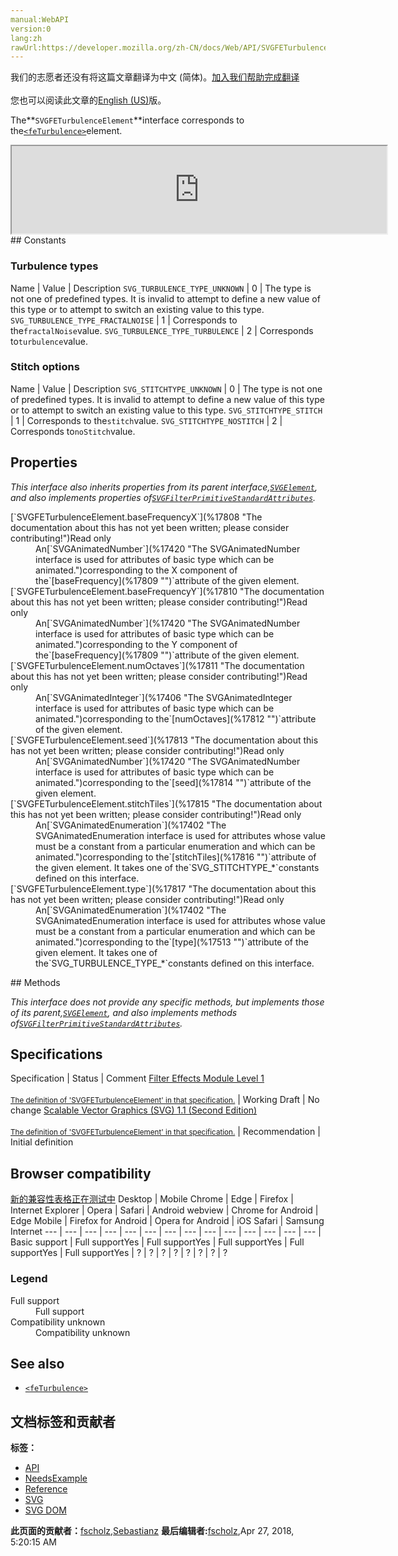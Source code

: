 ```yaml
---
manual:WebAPI
version:0
lang:zh
rawUrl:https://developer.mozilla.org/zh-CN/docs/Web/API/SVGFETurbulenceElement
---
```




<bdi>我们的志愿者还没有将这篇文章翻译为<bdi>中文 (简体)</bdi>。[加入我们帮助完成翻译](%17805 "")<br></br>您也可以阅读此文章的[English (US)](%17806 "")版。</bdi>






The**`SVGFETurbulenceElement`**interface corresponds to the[`<feTurbulence>`](%17807 "The <feTurbulence> SVG filter primitive creates an image using the Perlin turbulence function. It allows the synthesis of artificial textures like clouds or marble. The resulting image will fill the entire filter primitive subregion.")element.

<iframe src='https://mdn.mozillademos.org/en-US/docs/Web/API/SVGFETurbulenceElement$samples/inheritance_diagram?revision=1377373' width='600' height='140'></iframe>
## Constants<a name="Constants"></a>

### Turbulence types<a name="Turbulence_types"></a>
Name | Value | Description 
`SVG_TURBULENCE_TYPE_UNKNOWN` | 0 | The type is not one of predefined types. It is invalid to attempt to define a new value of this type or to attempt to switch an existing value to this type. 
`SVG_TURBULENCE_TYPE_FRACTALNOISE` | 1 | Corresponds to the`fractalNoise`value. 
`SVG_TURBULENCE_TYPE_TURBULENCE` | 2 | Corresponds to`turbulence`value. 


### Stitch options<a name="Stitch_options"></a>
Name | Value | Description 
`SVG_STITCHTYPE_UNKNOWN` | 0 | The type is not one of predefined types. It is invalid to attempt to define a new value of this type or to attempt to switch an existing value to this type. 
`SVG_STITCHTYPE_STITCH` | 1 | Corresponds to the`stitch`value. 
`SVG_STITCHTYPE_NOSTITCH` | 2 | Corresponds to`noStitch`value. 


## Properties<a name="Properties"></a>


<em>This interface also inherits properties from its parent interface,[`SVGElement`](%17342 "All of the SVG DOM interfaces that correspond directly to elements in the SVG language derive from the SVGElement interface."), and also implements properties of[`SVGFilterPrimitiveStandardAttributes`](%17591 "The SVGFilterPrimitiveStandardAttributes interface defines the set of DOM attributes that are common across the filter primitive interfaces.").</em>

<dl><dt>[`SVGFETurbulenceElement.baseFrequencyX`](%17808 "The documentation about this has not yet been written; please consider contributing!")Read only</dt><dd>An[`SVGAnimatedNumber`](%17420 "The SVGAnimatedNumber interface is used for attributes of basic type <Number> which can be animated.")corresponding to the X component of the`[baseFrequency](%17809 "")`attribute of the given element.</dd><dt>[`SVGFETurbulenceElement.baseFrequencyY`](%17810 "The documentation about this has not yet been written; please consider contributing!")Read only</dt><dd>An[`SVGAnimatedNumber`](%17420 "The SVGAnimatedNumber interface is used for attributes of basic type <Number> which can be animated.")corresponding to the Y component of the`[baseFrequency](%17809 "")`attribute of the given element.</dd><dt>[`SVGFETurbulenceElement.numOctaves`](%17811 "The documentation about this has not yet been written; please consider contributing!")Read only</dt><dd>An[`SVGAnimatedInteger`](%17406 "The SVGAnimatedInteger interface is used for attributes of basic type <integer> which can be animated.")corresponding to the`[numOctaves](%17812 "")`attribute of the given element.</dd><dt>[`SVGFETurbulenceElement.seed`](%17813 "The documentation about this has not yet been written; please consider contributing!")Read only</dt><dd>An[`SVGAnimatedNumber`](%17420 "The SVGAnimatedNumber interface is used for attributes of basic type <Number> which can be animated.")corresponding to the`[seed](%17814 "")`attribute of the given element.</dd><dt>[`SVGFETurbulenceElement.stitchTiles`](%17815 "The documentation about this has not yet been written; please consider contributing!")Read only</dt><dd>An[`SVGAnimatedEnumeration`](%17402 "The SVGAnimatedEnumeration interface is used for attributes whose value must be a constant from a particular enumeration and which can be animated.")corresponding to the`[stitchTiles](%17816 "")`attribute of the given element. It takes one of the`SVG_STITCHTYPE_*`constants defined on this interface.</dd><dt>[`SVGFETurbulenceElement.type`](%17817 "The documentation about this has not yet been written; please consider contributing!")Read only</dt><dd>An[`SVGAnimatedEnumeration`](%17402 "The SVGAnimatedEnumeration interface is used for attributes whose value must be a constant from a particular enumeration and which can be animated.")corresponding to the`[type](%17513 "")`attribute of the given element. It takes one of the`SVG_TURBULENCE_TYPE_*`constants defined on this interface.</dd></dl>
## Methods<a name="Methods"></a>


<em>This interface does not provide any specific methods, but implements those of its parent,[`SVGElement`](%17342 "All of the SVG DOM interfaces that correspond directly to elements in the SVG language derive from the SVGElement interface."), and also implements methods of[`SVGFilterPrimitiveStandardAttributes`](%17591 "The SVGFilterPrimitiveStandardAttributes interface defines the set of DOM attributes that are common across the filter primitive interfaces.").</em>


## Specifications<a name="Specifications"></a>
Specification | Status | Comment 
[Filter Effects Module Level 1<br></br><small>The definition of &#39;SVGFETurbulenceElement&#39; in that specification.</small>](%17818 "") | Working Draft | No change 
[Scalable Vector Graphics (SVG) 1.1 (Second Edition)<br></br><small>The definition of &#39;SVGFETurbulenceElement&#39; in that specification.</small>](%17819 "") | Recommendation | Initial definition 


## Browser compatibility<a name="Browser_compatibility"></a>
[新的兼容性表格正在测试中<i></i>](%3360 "")
<abbr>Desktop<i></i></abbr> | <abbr>Mobile<i></i></abbr> 
<abbr>Chrome<i></i></abbr> | <abbr>Edge<i></i></abbr> | <abbr>Firefox<i></i></abbr> | <abbr>Internet Explorer<i></i></abbr> | <abbr>Opera<i></i></abbr> | <abbr>Safari<i></i></abbr> | <abbr>Android webview<i></i></abbr> | <abbr>Chrome for Android<i></i></abbr> | <abbr>Edge Mobile<i></i></abbr> | <abbr>Firefox for Android<i></i></abbr> | <abbr>Opera for Android<i></i></abbr> | <abbr>iOS Safari<i></i></abbr> | <abbr>Samsung Internet<i></i></abbr> 
 ---  |  ---  |  ---  |  ---  |  ---  |  ---  |  ---  |  ---  |  ---  |  ---  |  ---  |  ---  |  ---  |  ---  | 
Basic support | <abbr>Full support</abbr>Yes | <abbr>Full support</abbr>Yes | <abbr>Full support</abbr>Yes | <abbr>Full support</abbr>Yes | <abbr>Full support</abbr>Yes | <abbr>?</abbr> | <abbr>?</abbr> | <abbr>?</abbr> | <abbr>?</abbr> | <abbr>?</abbr> | <abbr>?</abbr> | <abbr>?</abbr> | <abbr>?</abbr> 


### Legend<a name="Legend"></a>
<dl><dt><abbr>Full support</abbr></dt><dd>Full support</dd><dt><abbr>Compatibility unknown</abbr></dt><dd>Compatibility unknown</dd></dl>

## See also<a name="See_also"></a>

* [`<feTurbulence>`](%17807 "The <feTurbulence> SVG filter primitive creates an image using the Perlin turbulence function. It allows the synthesis of artificial textures like clouds or marble. The resulting image will fill the entire filter primitive subregion.")



## 文档标签和贡献者
**标签：**
* [API](%50 "")
* [NeedsExample](%13047 "")
* [Reference](%3381 "")
* [SVG](%457 "")
* [SVG DOM](%17335 "")

**此页面的贡献者：**[fscholz](%60 ""),[Sebastianz](%4468 "")
**最后编辑者:**[fscholz](%60 ""),<time>Apr 27, 2018, 5:20:15 AM</time>



